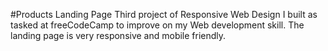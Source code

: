 #Products Landing Page
Third project of Responsive Web Design I built as tasked at freeCodeCamp to improve on my Web development skill.
The landing page is very responsive and mobile friendly. 
